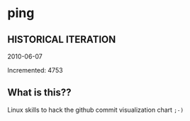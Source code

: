# ping

## HISTORICAL ITERATION
2010-06-07

Incremented: 4753

## What is this?? 
Linux skills to hack the github commit visualization chart `;-)`
